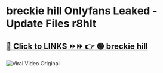 
 # breckie hill Onlyfans Leaked - Update Files r8hlt

## <h2><a href="https://clipsfans.com/breckie_hill&ref=git">🔗 Click to LINKS ⏩⏩ 👉 🟢 breckie hill </a></h2>

<a href="https://clipsfans.com/breckie_hill&ref=git" rel="nofollow" data-target="animated-image.originalLink"><img src="https://i.ibb.co.com/xMMVF88/686577567.gif" alt="Viral Video Original" style="max-width: 100%; display: inline-block;" data-target="animated-image.originalImage"></a>

